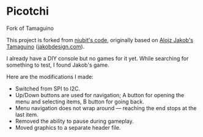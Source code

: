 # Picotchi

Fork of Tamaguino

This project is forked from [niubit's code](https://github.com/niubit/piconsole/tree/master/soft/Tamaguino), originally based on [Alojz Jakob's Tamaguino](https://github.com/alojzjakob/Tamaguino) ([jakobdesign.com](https://jakobdesign.com/)).

I already have a DIY console but no games for it yet. While searching for something to test, I found Jakob's game.

Here are the modifications I made:

- Switched from SPI to I2C.
- Up/Down buttons are used for navigation; A button for opening the menu and selecting items, B button for going back.
- Menu navigation does not wrap around — reaching the end stops at the last item.
- Removed the ability to pause during gameplay.
- Moved graphics to a separate header file.
